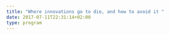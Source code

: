 ```yaml
---
title: "Where innovations go to die, and how to avoid it "
date: 2017-07-11T22:31:14+02:00
type: program
---
```


